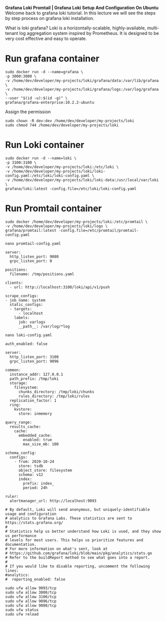 **Grafana Loki Promtail | Grafana Loki Setup And Configuration On Ubuntu**
Welcome back to grafana loki tutorial. In this lecture we will see the steps by step process on grafana loki installation.

What is loki grafana? 
Loki is a horizontally-scalable, highly-available, multi-tenant log aggregation system inspired by Prometheus. It is designed to be very cost effective and easy to operate.

# Run grafana container
```
sudo docker run -d --name=grafana \
-p 3000:3000 \
-v /home/dev/developer/my-projects/loki/grafana/data:/var/lib/grafana \
-v /home/dev/developer/my-projects/loki/grafana/logs:/var/log/grafana \
--user "$(id -u):$(id -g)" \
grafana/grafana-enterprise:10.2.2-ubuntu
```
Assign the permission
```
sudo chown -R dev:dev /home/dev/developer/my-projects/loki
sudo chmod 744 /home/dev/developer/my-projects/loki
```
# Run Loki container
```
sudo docker run -d --name=loki \
-p 3100:3100 \
-v /home/dev/developer/my-projects/loki:/etc/loki \
-v /home/dev/developer/my-projects/loki/loki-config.yaml:/etc/loki/loki-config.yaml \
-v /home/dev/developer/my-projects/loki/loki-data:/usr/local/var/loki \
grafana/loki:latest -config.file=/etc/loki/loki-config.yaml
```

# Run Promtail container
```
sudo docker /home/dev/developer/my-projects/loki:/etc/promtail \
-v /home/dev/developer/my-projects/loki/logs \
grafana/promtail:latest -config.file=/etc/promtail/promtail-config.yaml
```

```
nano promtail-config.yaml
```

```
server:
  http_listen_port: 9080
  grpc_listen_port: 0

positions:
  filename: /tmp/positions.yaml

clients:
  - url: http://localhost:3100/loki/api/v1/push

scrape_configs:
- job_name: system
  static_configs:
  - targets:
      - localhost
    labels:
      job: varlogs
      __path__: /var/log/*log
```

```
nano loki-config.yaml 
```

```
auth_enabled: false

server:
  http_listen_port: 3100
  grpc_listen_port: 9096

common:
  instance_addr: 127.0.0.1
  path_prefix: /tmp/loki
  storage:
    filesystem:
      chunks_directory: /tmp/loki/chunks
      rules_directory: /tmp/loki/rules
  replication_factor: 1
  ring:
    kvstore:
      store: inmemory

query_range:
  results_cache:
    cache:
      embedded_cache:
        enabled: true
        max_size_mb: 100

schema_config:
  configs:
    - from: 2020-10-24
      store: tsdb
      object_store: filesystem
      schema: v12
      index:
        prefix: index_
        period: 24h

ruler:
  alertmanager_url: http://localhost:9093

# By default, Loki will send anonymous, but uniquely-identifiable usage and configuration
# analytics to Grafana Labs. These statistics are sent to https://stats.grafana.org/
#
# Statistics help us better understand how Loki is used, and they show us performance
# levels for most users. This helps us prioritize features and documentation.
# For more information on what's sent, look at
# https://github.com/grafana/loki/blob/main/pkg/analytics/stats.go
# Refer to the buildReport method to see what goes into a report.
#
# If you would like to disable reporting, uncomment the following lines:
#analytics:
#  reporting_enabled: false
```
```
sudo ufw allow 9093/tcp
sudo ufw allow 3000/tcp
sudo ufw allow 3100/tcp
sudo ufw allow 9096/tcp
sudo ufw allow 9080/tcp
sudo ufw status 
sudo ufw reload
```

